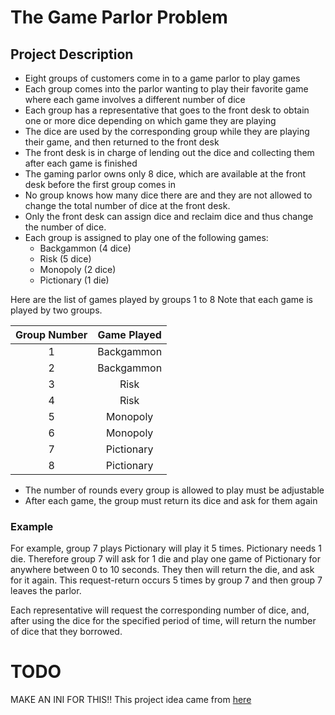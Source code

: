 # The Game Parlor Problem
## Project Description
- Eight groups of customers come in to a game parlor to play games
- Each group comes into the parlor wanting to play their favorite game where each game involves a different number of dice
- Each group has a representative that goes to the front desk to obtain one or more dice depending on which game they are playing
- The dice are used by the corresponding group while they are playing their game, and then returned to the front desk
- The front desk is in charge of lending out the dice and collecting them after each game is finished
- The gaming parlor owns only 8 dice, which are available at the front desk before the first group comes in 
- No group knows how many dice there are and they are not allowed to change the total number of dice at the front desk. 
- Only the front desk can assign dice and reclaim dice and thus change the number of dice.
- Each group is assigned to play one of the following games: 
	- Backgammon (4 dice)
	- Risk (5 dice)
	- Monopoly (2 dice)
	- Pictionary (1 die)

Here are the list of games played by groups 1 to 8
Note that each game is played by two groups.

| Group Number | Game Played |
| :------:     | :-----:     |
| 1 		   | Backgammon  |
| 2 		   | Backgammon  |
| 3 		   |    Risk     |
| 4 		   |    Risk     |
| 5 		   |   Monopoly  |
| 6 		   |   Monopoly  |
| 7 		   | Pictionary  |
| 8 		   | Pictionary  |

- The number of rounds every group is allowed to play must be adjustable 
- After each game, the group must return its dice and ask for them again

### Example 
For example, group 7 plays Pictionary will play it 5 times. Pictionary needs 1 die. Therefore group 7 will ask for 1 die and play one game of Pictionary for anywhere between 0 to 10 seconds. They then will return the die, and ask for it again. This request-return occurs 5 times by group 7 and then group 7 leaves the parlor. 

Each representative will request the corresponding number of dice, and, after using the dice for
the specified period of time, will return the number of dice that they borrowed.
# TODO
MAKE AN INI FOR THIS!!
This project idea came from [here](http://web.cecs.pdx.edu/~harry/Blitz/version-1-0/OSProject/p3/proj3.pdf)
